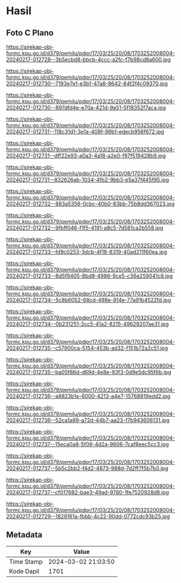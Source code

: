 # Hasil

## Foto C Plano

https://sirekap-obj-formc.kpu.go.id/d379/pemilu/pdpr/17/03/25/20/08/1703252008004-20240217-012728--3b5ecbd8-bbcb-4ccc-a2fc-f7b98cd8a600.jpg

https://sirekap-obj-formc.kpu.go.id/d379/pemilu/pdpr/17/03/25/20/08/1703252008004-20240217-012730--7193e7e1-e3b1-47a8-8642-84f2f4c09370.jpg

https://sirekap-obj-formc.kpu.go.id/d379/pemilu/pdpr/17/03/25/20/08/1703252008004-20240217-012730--897dfd4e-e70a-421d-9a51-5f18352f7aca.jpg

https://sirekap-obj-formc.kpu.go.id/d379/pemilu/pdpr/17/03/25/20/08/1703252008004-20240217-012731--118c31d1-3e1a-408f-99b1-edecb956f672.jpg

https://sirekap-obj-formc.kpu.go.id/d379/pemilu/pdpr/17/03/25/20/08/1703252008004-20240217-012731--dff22e93-a0a3-4a18-a2e0-f97f519428b9.jpg

https://sirekap-obj-formc.kpu.go.id/d379/pemilu/pdpr/17/03/25/20/08/1703252008004-20240217-012731--832626ab-1034-4fb2-9bb3-e5a37f445f95.jpg

https://sirekap-obj-formc.kpu.go.id/d379/pemilu/pdpr/17/03/25/20/08/1703252008004-20240217-012732--883a5356-0cbc-40b0-83bb-75b8dd367023.jpg

https://sirekap-obj-formc.kpu.go.id/d379/pemilu/pdpr/17/03/25/20/08/1703252008004-20240217-012732--9fbff046-f1f5-4191-a8c5-7d581ca2b558.jpg

https://sirekap-obj-formc.kpu.go.id/d379/pemilu/pdpr/17/03/25/20/08/1703252008004-20240217-012733--fd9c0253-3dcb-4f18-8319-40ad211f60ea.jpg

https://sirekap-obj-formc.kpu.go.id/d379/pemilu/pdpr/17/03/25/20/08/1703252008004-20240217-012733--8d5f9405-8bd8-4986-9ce5-c36e259041c8.jpg

https://sirekap-obj-formc.kpu.go.id/d379/pemilu/pdpr/17/03/25/20/08/1703252008004-20240217-012734--5c8b6052-68cd-498e-914e-77a91b4522fd.jpg

https://sirekap-obj-formc.kpu.go.id/d379/pemilu/pdpr/17/03/25/20/08/1703252008004-20240217-012734--0b231251-2cc5-41a2-8215-49629207ae31.jpg

https://sirekap-obj-formc.kpu.go.id/d379/pemilu/pdpr/17/03/25/20/08/1703252008004-20240217-012735--c57900ca-5154-453b-ad32-f151b72a2c51.jpg

https://sirekap-obj-formc.kpu.go.id/d379/pemilu/pdpr/17/03/25/20/08/1703252008004-20240217-012735--ba05f86d-d69d-4e8e-93f3-0d9e5dc95f6b.jpg

https://sirekap-obj-formc.kpu.go.id/d379/pemilu/pdpr/17/03/25/20/08/1703252008004-20240217-012736--a8823b1e-6000-4213-a4e7-15768919edd2.jpg

https://sirekap-obj-formc.kpu.go.id/d379/pemilu/pdpr/17/03/25/20/08/1703252008004-20240217-012736--52ca1a89-a72d-44b7-aa23-f7b943606131.jpg

https://sirekap-obj-formc.kpu.go.id/d379/pemilu/pdpr/17/03/25/20/08/1703252008004-20240217-012737--15eca0a8-5f06-4d2a-9606-7caf8eec5cc3.jpg

https://sirekap-obj-formc.kpu.go.id/d379/pemilu/pdpr/17/03/25/20/08/1703252008004-20240217-012737--5b5c2bb2-f4d2-4873-988d-7d2ff7f5b7b0.jpg

https://sirekap-obj-formc.kpu.go.id/d379/pemilu/pdpr/17/03/25/20/08/1703252008004-20240217-012737--cf017682-bae3-49ad-9780-1fe7520928d8.jpg

https://sirekap-obj-formc.kpu.go.id/d379/pemilu/pdpr/17/03/25/20/08/1703252008004-20240217-012729--1828161a-fbbb-4c22-90dd-0772cdc93b25.jpg


## Metadata

| Key        | Value               |
| ---------- | ------------------- |
| Time Stamp | 2024-03-02 21:03:50 |
| Kode Dapil | 1701                |



